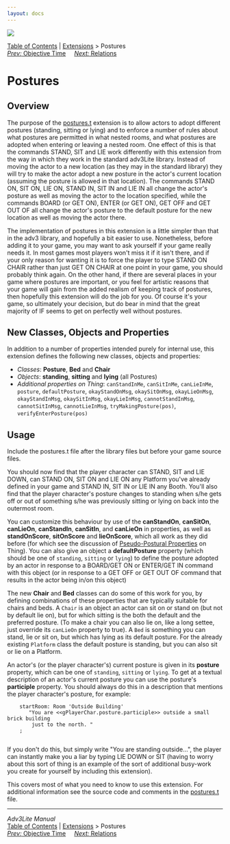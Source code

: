 ```yaml
---
layout: docs
---
```

<div class="topbar">

<img src="../../docs/manual/topbar.jpg" data-border="0" />

</div>

<div class="nav">

<a href="../../docs/manual/toc.html" class="nav">Table of Contents</a> \|
<a href="../../docs/manual/extensions.html" class="nav">Extensions</a> \>
Postures  
<span class="navnp"><a href="objtime.html" class="nav"><em>Prev:</em> Objective Time</a>
    <a href="relations.html" class="nav"><em>Next:</em> Relations</a>    
</span>

</div>

<div class="main">

# Postures

## Overview

The purpose of the [postures.t](../postures.t) extension is to allow
actors to adopt different postures (standing, sitting or lying) and to
enforce a number of rules about what postures are permitted in what
nested rooms, and what postures are adopted when entering or leaving a
nested room. One effect of this is that the commands STAND, SIT and LIE
work differently with this extension from the way in which they work in
the standard adv3Lite library. Instead of moving the actor to a new
location (as they may in the standard library) they will try to make the
actor adopt a new posture in the actor's current location (assuming the
posture is allowed in that location). The commands STAND ON, SIT ON, LIE
ON, STAND IN, SIT IN and LIE IN all change the actor's posture as well
as moving the actor to the location specified, while the commands BOARD
(or GET ON), ENTER (or GET ON), GET OFF and GET OUT OF all change the
actor's posture to the default posture for the new location as well as
moving the actor there.

The implementation of postures in this extension is a little simpler
than that in the adv3 library, and hopefully a bit easier to use.
Nonetheless, before adding it to your game, you may want to ask yourself
if your game really needs it. In most games most players won't miss it
if it isn't there, and if your only reason for wanting it is to force
the player to type STAND ON CHAIR rather than just GET ON CHAIR at one
point in your game, you should probably think again. On the other hand,
if there are several places in your game where postures are important,
or you feel for artistic reasons that your game will gain from the added
realism of keeping track of postures, then hopefully this extension will
do the job for you. Of course it's your game, so ultimately your
decision, but do bear in mind that the great majority of IF seems to get
on perfectly well without postures.

  
<span id="classes"></span>

## New Classes, Objects and Properties

In addition to a number of properties intended purely for internal use,
this extension defines the following new classes, objects and
properties:

- *Classes*: **Posture**, **Bed** and **Chair**
- *Objects*: **standing**, **sitting** and **lying** (all Postures)
- *Additional properties on Thing*:
  `canStandInMe`,
  `canSitInMe`,
  `canLieInMe`,
  `posture`,
  `defaultPosture`,
  `okayStandOnMsg`,
  `okaySitOnMsg`,
  `okayLieOnMsg`,
  `okayStandInMsg`,
  `okaySitInMsg`,
  `okayLieInMsg`,
  `cannotStandInMsg`,
  `cannotSitInMsg`,
  `cannotLieInMsg`,
  `tryMakingPosture(pos)`,
  `verifyEnterPosture(pos)`

  
<span id="usage"></span>

## Usage

Include the postures.t file after the library files but before your game
source files.

You should now find that the player character can STAND, SIT and LIE
DOWN, can STAND ON, SIT ON and LIE ON any Platform you've already
defined in your game and STAND IN, SIT IN or LIE IN any Booth. You'll
also find that the player character's posture changes to standing when
s/he gets off or out of something s/he was previously sitting or lying
on back into the outermost room.

You can customize this behaviour by use of the **canStandOn**,
**canSitOn**, **canLieOn**, **canStandIn**, **canSitIn**, and
**canLieOn** in properties, as well as **standOnScore**, **sitOnScore**
and **lieOnScore**, which all work as they did before (for which see the
discussion of [Pseudo-Postural
Properties](../../docs/manual/thing.html#posture) on Thing). You can also
give an object a **defaultPosture** property (which should be one of
`standing`, `sitting` or
`lying`) to define the posture adopted by an
actor in response to a BOARD/GET ON or ENTER/GET IN command with this
object (or in response to a GET OFF or GET OUT OF command that results
in the actor being in/on this object)

The new **Chair** and **Bed** classes can do some of this work for you,
by defining combinations of these properties that are typically suitable
for chairs and beds. A `Chair` is an object an
actor can sit on or stand on (but not by default lie on), but for which
sitting is the both the default and the preferred posture. (To make a
chair you can also lie on, like a long settee, just override its
`canLieOn` property to true). A
`Bed` is something you can stand, lie or sit on,
but which has lying as its default posture. For the already existing
`Platform` class the default posture is
standing, but you can also sit or lie on a Platform.

An actor's (or the player character's) current posture is given in its
**posture** property, which can be one of
`standing`, `sitting` or
`lying`. To get at a textual description of an
actor's current posture you can use the posture's **participle**
property. You should always do this in a description that mentions the
player character's posture, for example:

```
    startRoom: Room 'Outside Building'
       "You are <<gPlayerChar.posture.participle>> outside a small brick building
        just to the north. "
    ;
     
```

If you don't do this, but simply write "You are standing outside...",
the player can instantly make you a liar by typing LIE DOWN or SIT
(having to worry about this sort of thing is an example of the sort of
additional busy-work you create for yourself by including this
extension).

This covers most of what you need to know to use this extension. For
additional information see the source code and comments in the
[postures.t](../postures.t) file.

</div>

------------------------------------------------------------------------

<div class="navb">

*Adv3Lite Manual*  
<a href="../../docs/manual/toc.html" class="nav">Table of Contents</a> \|
<a href="../../docs/manual/extensions.html" class="nav">Extensions</a> \>
Postures  
<span class="navnp"><a href="objtime.html" class="nav"><em>Prev:</em> Objective Time</a>
    <a href="relations.html" class="nav"><em>Next:</em> Relations</a>    
</span>

</div>
